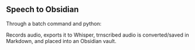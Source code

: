 ## Speech to Obsidian

Through a batch command and python:

Records audio, exports it to Whisper, trnscribed audio is converted/saved in Markdown, and placed into an Obsidian vault.

